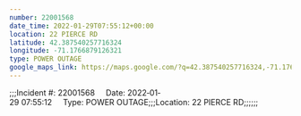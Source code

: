 ```yaml
---
number: 22001568
date_time: 2022-01-29T07:55:12+00:00
location: 22 PIERCE RD
latitude: 42.387540257716324
longitude: -71.1766879126321
type: POWER OUTAGE
google_maps_link: https://maps.google.com/?q=42.387540257716324,-71.1766879126321
---
```


;;;Incident #: 22001568     Date: 2022‐01‐29 07:55:12     Type: POWER OUTAGE;;;Location: 22 PIERCE RD;;;;;;
